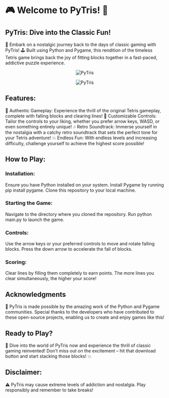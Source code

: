 # 🎮 Welcome to PyTris! 🧱

## PyTris: Dive into the Classic Fun!
🚀 Embark on a nostalgic journey back to the days of classic gaming with PyTris! 🕹️ Built using Python and Pygame, this rendition of the timeless Tetris game brings back the joy of fitting blocks together in a fast-paced, addictive puzzle experience.

<p align="center">
  <img src="https://github.com/JuhiPathak23/Pytris/assets/73741643/9e9439f4-8fba-4aa4-b088-81e7de50fcce" alt="PyTris">
</p>
<p align="center">
  <img src="https://github.com/JuhiPathak23/Pytris/assets/73741643/0a844671-38c2-4f2e-b275-961a2f9e90be" alt="PyTris">
</p>

## Features:
🌟 Authentic Gameplay: Experience the thrill of the original Tetris gameplay, complete with falling blocks and clearing lines!
🔧 Customizable Controls: Tailor the controls to your liking, whether you prefer arrow keys, WASD, or even something entirely unique!
🎶 Retro Soundtrack: Immerse yourself in the nostalgia with a catchy retro soundtrack that sets the perfect tone for your Tetris adventure!
💥 Endless Fun: With endless levels and increasing difficulty, challenge yourself to achieve the highest score possible!

## How to Play:
### Installation:
Ensure you have Python installed on your system.
Install Pygame by running pip install pygame.
Clone this repository to your local machine.
### Starting the Game:
Navigate to the directory where you cloned the repository.
Run python main.py to launch the game.
### Controls:
Use the arrow keys or your preferred controls to move and rotate falling blocks.
Press the down arrow to accelerate the fall of blocks.
### Scoring:
Clear lines by filling them completely to earn points.
The more lines you clear simultaneously, the higher your score!

## Acknowledgments
🙏 PyTris is made possible by the amazing work of the Python and Pygame communities. Special thanks to the developers who have contributed to these open-source projects, enabling us to create and enjoy games like this!

## Ready to Play?
🔗 Dive into the world of PyTris now and experience the thrill of classic gaming reinvented! Don't miss out on the excitement – hit that download button and start stacking those blocks! 💥

## Disclaimer:
⚠️ PyTris may cause extreme levels of addiction and nostalgia. Play responsibly and remember to take breaks!
